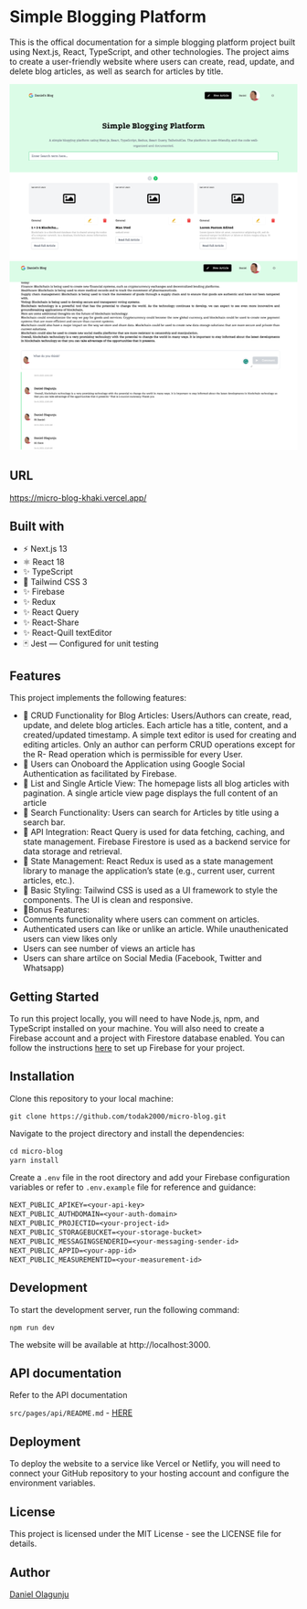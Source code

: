 # Simple Blogging Platform

This is the offical documentation for a simple blogging platform project built using Next.js, React, TypeScript, and other technologies. The project aims to create a user-friendly website where users can create, read, update, and delete blog articles, as well as search for articles by title.

![Image simple-blog-one](public/images/simple-blog.png)
![Image simple-blog-one](public/images/simple-blog-2.png)

## URL

https://micro-blog-khaki.vercel.app/

## Built with

- ⚡️ Next.js 13
- ⚛️ React 18
- ✨ TypeScript
- 💨 Tailwind CSS 3
- ✨ Firebase
- ✨ Redux
- ✨ React Query
- ✨ React-Share
- ✨ React-Quill textEditor
- 🃏 Jest — Configured for unit testing

## Features

This project implements the following features:

- 💎 CRUD Functionality for Blog Articles: Users/Authors can create, read, update, and delete blog articles. Each article has a title, content, and a created/updated timestamp. A simple text editor is used for creating and editing articles. Only an author can perform CRUD operations except for the R- Read operation which is permissible for every User.
- 💎 Users can Onoboard the Application using Google Social Authentication as facilitated by Firebase.
- 💎 List and Single Article View: The homepage lists all blog articles with pagination. A single article view page displays the full content of an article
- 💎 Search Functionality: Users can search for Articles by title using a search bar.
- 💎 API Integration: React Query is used for data fetching, caching, and state management. Firebase Firestore is used as a backend service for data storage and retrieval.
- 💎 State Management: React Redux is used as a state management library to manage the application’s state (e.g., current user, current articles, etc.).
- 💎 Basic Styling: Tailwind CSS is used as a UI framework to style the components. The UI is clean and responsive.
- 💎Bonus Features:
- Comments functionality where users can comment on articles.
- Authenticated users can like or unlike an article. While unauthenicated users can view likes only
- Users can see number of views an article has
- Users can share artilce on Social Media (Facebook, Twitter and Whatsapp)

## Getting Started

To run this project locally, you will need to have Node.js, npm, and TypeScript installed on your machine. You will also need to create a Firebase account and a project with Firestore database enabled. You can follow the instructions [here](https://firebase.google.com/docs/web/setup) to set up Firebase for your project.

## Installation

Clone this repository to your local machine:

```
git clone https://github.com/todak2000/micro-blog.git

```

Navigate to the project directory and install the dependencies:

```
cd micro-blog
yarn install
```

Create a `.env` file in the root directory and add your Firebase configuration variables or refer to `.env.example` file for reference and guidance:

```
NEXT_PUBLIC_APIKEY=<your-api-key>
NEXT_PUBLIC_AUTHDOMAIN=<your-auth-domain>
NEXT_PUBLIC_PROJECTID=<your-project-id>
NEXT_PUBLIC_STORAGEBUCKET=<your-storage-bucket>
NEXT_PUBLIC_MESSAGINGSENDERID=<your-messaging-sender-id>
NEXT_PUBLIC_APPID=<your-app-id>
NEXT_PUBLIC_MEASUREMENTID=<your-measurement-id>

```

## Development

To start the development server, run the following command:

```
npm run dev
```

The website will be available at http://localhost:3000.

## API documentation

Refer to the API documentation

`src/pages/api/README.md` - [HERE](src/pages/api/README.md)

## Deployment

To deploy the website to a service like Vercel or Netlify, you will need to connect your GitHub repository to your hosting account and configure the environment variables.

## License

This project is licensed under the MIT License - see the LICENSE file for details.

## Author

[Daniel Olagunju](https://github.com/todak2000)

